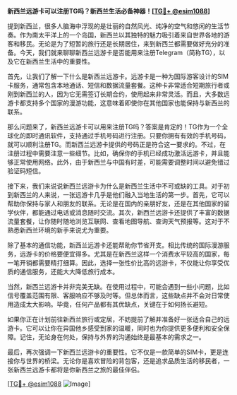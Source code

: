 **新西兰远游卡可以注册TG吗？新西兰生活必备神器！[[TG💪+ @esim1088](https://t.me/s/esim1088)]**

提到新西兰，很多人脑海中浮现的是壮丽的自然风光、纯净的空气和悠闲的生活节奏。作为南太平洋上的一个岛国，新西兰以其独特的魅力吸引着来自世界各地的游客和移民。无论是为了短暂的旅行还是长期居住，来到新西兰都需要做好充分的准备。今天，我们就来聊聊新西兰远游卡是否能用来注册Telegram（简称TG），以及它在新西兰生活中的重要性。

首先，让我们了解一下什么是新西兰远游卡。远游卡是一种为国际游客设计的SIM卡服务，通常包含本地通话、短信和数据流量套餐。这种卡非常适合短期旅行者或刚到新西兰的人，因为它无需签订长期合约，使用起来非常灵活。而且，大多数远游卡都支持多个国家的漫游功能，这意味着即使你在其他国家也能保持与新西兰的联系。

那么问题来了，新西兰远游卡可以用来注册TG吗？答案是肯定的！TG作为一个全球化的即时通讯软件，支持通过手机号码进行注册。只要你拥有有效的手机号码，就可以顺利注册TG。而新西兰远游卡提供的号码正是符合这一要求的。不过，在注册过程中需要注意一些细节。比如，确保你的手机已经成功激活远游卡，并且能够正常使用网络。此外，由于新西兰与中国有时差，可能需要调整时间以避免错过验证码短信。

接下来，我们来说说新西兰远游卡为什么是新西兰生活中不可或缺的工具。对于初到新西兰的人来说，一张远游卡几乎是他们融入当地生活的第一步。首先，它可以帮助你保持与家人和朋友的联系。无论是在国内的亲朋好友，还是在其他国家的留学伙伴，都能通过电话或消息随时交流。其次，新西兰远游卡还提供了丰富的数据流量套餐，让你随时随地浏览互联网、查看地图导航、查询天气预报等。这对于不熟悉新西兰环境的新手来说尤为重要。

除了基本的通信功能，新西兰远游卡还能帮助你节省开支。相比传统的国际漫游服务，远游卡的价格要便宜得多。尤其是在新西兰这样一个消费水平较高的国家，每一笔开销都需要精打细算。因此，选择一张性价比高的远游卡，不仅能让你享受优质的通信服务，还能大大降低旅行成本。

当然，新西兰远游卡并非完美无缺。在使用过程中，可能会遇到一些小问题，比如信号覆盖范围有限、客服响应不够及时等。但总体而言，这些缺点并不会对日常使用造成太大影响。毕竟，任何产品都有其优缺点，关键在于如何扬长避短。

如果你正在计划前往新西兰旅行或定居，不妨提前了解并准备好一张适合自己的远游卡。它可以让你在异国他乡感受到家的温暖，同时也为你提供更多便利和安全保障。记住，无论身在何处，保持与外界的沟通始终是最基本的需求之一。

最后，再次强调一下新西兰远游卡的重要性。它不仅是一款简单的SIM卡，更是连接你与世界的桥梁。无论你是喜欢冒险的背包客，还是追求品质生活的移民者，一张新西兰远游卡都将是你新西兰之旅的最佳伴侣。

[[TG💪+ @esim1088](https://t.me/s/esim1088) ![Image](https://i.postimg.cc/4NQfJmqS/Snipaste-2025-05-13-00-14-12.png)]